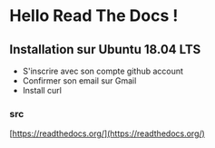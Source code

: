 # Hello Read The Docs !

## Installation sur Ubuntu 18.04 LTS
- S'inscrire avec son compte github account
- Confirmer son email sur Gmail
- Install curl

### src 
[https://readthedocs.org/](https://readthedocs.org/)
<!--stackedit_data:
eyJoaXN0b3J5IjpbMTc5NDEyMTIxMiwxMzk4MTM2MzY5XX0=
-->